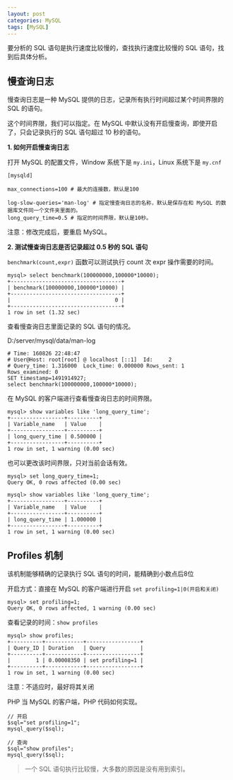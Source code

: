 ```yaml
---
layout: post
categories: MySQL
tags: [MySQL]
---
```


要分析的 SQL 语句是执行速度比较慢的，查找执行速度比较慢的 SQL 语句，找到后具体分析。

## 慢查询日志

慢查询日志是一种 MySQL 提供的日志，记录所有执行时间超过某个时间界限的 SQL 的语句。

这个时间界限，我们可以指定。在 MySQL 中默认没有开启慢查询，即使开启了，只会记录执行的 SQL 语句超过 10 秒的语句。

**1. 如何开启慢查询日志**

打开 MySQL 的配置文件，Window 系统下是 `my.ini`，Linux 系统下是 `my.cnf`

```
[mysqld]

max_connections=100 # 最大的连接数，默认是100

log-slow-queries='man-log' # 指定慢查询日志的名称，默认是保存在和 MySQL 的数据库文件同一个文件夹里面的。
long_query_time=0.5 # 指定的时间界限，默认是10秒。
```

注意：修改完成后，要重启 MySQL。

**2. 测试慢查询日志是否记录超过 0.5 秒的 SQL 语句**

`benchmark(count,expr)` 函数可以测试执行 count 次 expr 操作需要的时间。

```
mysql> select benchmark(100000000,100000*10000);
+-----------------------------------+
| benchmark(100000000,100000*10000) |
+-----------------------------------+
|                                 0 |
+-----------------------------------+
1 row in set (1.32 sec)
```

查看慢查询日志里面记录的 SQL 语句的情况。

D:/server/mysql/data/man-log

```
# Time: 160826 22:48:47
# User@Host: root[root] @ localhost [::1]  Id:     2
# Query_time: 1.316000  Lock_time: 0.000000 Rows_sent: 1  Rows_examined: 0
SET timestamp=1491914927;
select benchmark(100000000,100000*10000);
```

在 MySQL 的客户端进行查看慢查询日志的时间界限。

```
mysql> show variables like 'long_query_time';
+-----------------+----------+
| Variable_name   | Value    |
+-----------------+----------+
| long_query_time | 0.500000 |
+-----------------+----------+
1 row in set, 1 warning (0.00 sec)
```

也可以更改该时间界限，只对当前会话有效。

```
mysql> set long_query_time=1;
Query OK, 0 rows affected (0.00 sec)

mysql> show variables like 'long_query_time';
+-----------------+----------+
| Variable_name   | Value    |
+-----------------+----------+
| long_query_time | 1.000000 |
+-----------------+----------+
1 row in set, 1 warning (0.00 sec)
```

## Profiles 机制

该机制能够精确的记录执行 SQL 语句的时间，能精确到小数点后8位

开启方式：直接在 MySQL 的客户端进行开启 `set profiling=1|0(开启和关闭)`

```
mysql> set profiling=1;
Query OK, 0 rows affected, 1 warning (0.00 sec)
```

查看记录的时间：`show profiles`

```
mysql> show profiles;
+----------+------------+-----------------+
| Query_ID | Duration   | Query           |
+----------+------------+-----------------+
|        1 | 0.00008350 | set profiling=1 |
+----------+------------+-----------------+
1 row in set, 1 warning (0.00 sec)
```

注意：不适应时，最好将其关闭

PHP 当 MySQL 的客户端，PHP 代码如何实现。

```
// 开启
$sql="set profiling=1";
mysql_query($sql);

// 查询
$sql="show profiles";
mysql_query($sql);
```

> 一个 SQL 语句执行比较慢，大多数的原因是没有用到索引。